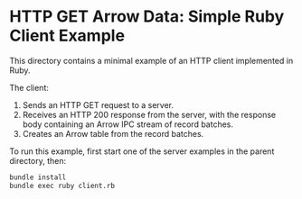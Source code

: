<!---
  Licensed to the Apache Software Foundation (ASF) under one
  or more contributor license agreements.  See the NOTICE file
  distributed with this work for additional information
  regarding copyright ownership.  The ASF licenses this file
  to you under the Apache License, Version 2.0 (the
  "License"); you may not use this file except in compliance
  with the License.  You may obtain a copy of the License at

    http://www.apache.org/licenses/LICENSE-2.0

  Unless required by applicable law or agreed to in writing,
  software distributed under the License is distributed on an
  "AS IS" BASIS, WITHOUT WARRANTIES OR CONDITIONS OF ANY
  KIND, either express or implied.  See the License for the
  specific language governing permissions and limitations
  under the License.
-->

# HTTP GET Arrow Data: Simple Ruby Client Example

This directory contains a minimal example of an HTTP client implemented in Ruby.

The client:

1. Sends an HTTP GET request to a server.
2. Receives an HTTP 200 response from the server, with the response body containing an Arrow IPC stream of record batches.
3. Creates an Arrow table from the record batches.

To run this example, first start one of the server examples in the parent directory, then:

```sh
bundle install
bundle exec ruby client.rb
```
